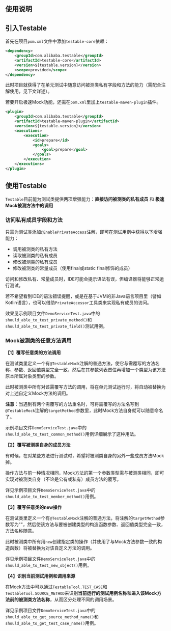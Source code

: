 使用说明
---

## 引入Testable

首先在项目`pom.xml`文件中添加`testable-core`依赖：

```xml
<dependency>
    <groupId>com.alibaba.testable</groupId>
    <artifactId>testable-core</artifactId>
    <version>${testable.version}</version>
    <scope>provided</scope>
</dependency>
```

此时项目就获得了在单元测试中随意访问被测类私有字段和方法的能力（需配合注解使用，见下文详述）。

若要开启极速Mock功能，还需在`pom.xml`里加上`testable-maven-plugin`插件。

```xml
<plugin>
    <groupId>com.alibaba.testable</groupId>
    <artifactId>testable-maven-plugin</artifactId>
    <version>${testable.version}</version>
    <executions>
        <execution>
            <id>prepare</id>
            <goals>
                <goal>prepare</goal>
            </goals>
        </execution>
    </executions>
</plugin>
```

## 使用Testable

`Testable`目前能为测试类提供两项增强能力：__直接访问被测类的私有成员__ 和 __极速Mock被测方法中的调用__

### 访问私有成员字段和方法

只需为测试类添加`@EnablePrivateAccess`注解，即可在测试用例中获得以下增强能力：

- 调用被测类的私有方法
- 读取被测类的私有成员
- 修改被测类的私有成员
- 修改被测类的常量成员（使用final或static final修饰的成员）

访问和修改私有、常量成员时，IDE可能会提示语法有误，但编译器将能够正常运行测试。

若不希望看到IDE的语法错误提醒，或是在基于JVM的非Java语言项目里（譬如Kotlin语言），也可以借助`PrivateAccessor`工具类来实现私有成员的访问。

效果见示例项目文件`DemoServiceTest.java`中的`should_able_to_test_private_method()`和`should_able_to_test_private_field()`测试用例。

### Mock被测类的任意方法调用

**【1】覆写任意类的方法调用**

在测试类里定义一个有`@TestableMock`注解的普通方法，使它与需覆写的方法名称、参数、返回值类型完全一致，然后在其参数列表首位再增加一个类型为该方法原本所属对象类型的参数。

此时被测类中所有对该需覆写方法的调用，将在单元测试运行时，将自动被替换为对上述自定义Mock方法的调用。

**注意**：当遇到有两个需覆写的方法重名时，可将需覆写的方法名写到`@TestableMock`注解的`targetMethod`参数里，此时Mock方法自身就可以随意命名了。

示例项目文件`DemoServiceTest.java`中的`should_able_to_test_common_method()`用例详细展示了这种用法。

**【2】覆写被测类自身的成员方法**

有时候，在对某些方法进行测试时，希望将被测类自身的另外一些成员方法Mock掉。

操作方法与前一种情况相同，Mock方法的第一个参数类型需与被测类相同，即可实现对被测类自身（不论是公有或私有）成员方法的覆写。

详见示例项目文件`DemoServiceTest.java`中的`should_able_to_test_member_method()`用例。

**【3】覆写任意类的new操作**

在测试类里定义一个有`@TestableMock`注解的普通方法，将注解的`targetMethod`参数写为"<init>"，然后使该方法与要被创建类型的构造函数参数、返回值类型完全一致，方法名称随意。

此时被测类中所有用`new`创建指定类的操作（并使用了与Mock方法参数一致的构造函数）将被替换为对该自定义方法的调用。

详见示例项目文件`DemoServiceTest.java`中的`should_able_to_test_new_object()`用例。

**【4】识别当前测试用例和调用来源**

在Mock方法中可以通过`TestableTool.TEST_CASE`和`TestableTool.SOURCE_METHOD`来识别**当前运行的测试用例名称**和**进入该Mock方法前的被测类方法名称**，从而区分处理不同的调用场景。

详见示例项目文件`DemoServiceTest.java`中的`should_able_to_get_source_method_name()`和`should_able_to_get_test_case_name()`用例。
